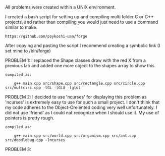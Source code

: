 All problems were created within a UNIX environment.



I created a bash script for setting up and compiling multi folder
C or C++ projects, and rather than compiling you would just need
to use a command similar to make.

	https://github.com/psykoshi-uaa/forge

After copying and pasting the script I recommend creating a symbolic link (I set mine to /bin/forge)



PROBLEM 1:
	I replaced the Shape classes draw with the red X from a previous
	lab and added one more object to the shapes array to show this.

	compiled as:

		g++ main.cpp src/shape.cpp src/rectangle.cpp src/circle.cpp src/multcirc.cpp -lGL -lGLU -lglut



PROBLEM 2:
	I decided to use 'ncurses' for displaying this problem as 'ncurses'
	is extremely easy to use for such a small project. I don't think
	that my code adheres to the Object-Oreiented coding very well
	unfortunately. I did not use 'friend' as I could not recognize
	when I should use it. My use of pointers is pretty rough.

	compiled as:

		g++ main.cpp src/world.cpp src/organism.cpp src/ant.cpp src/doodlebug.cpp -lncurses



PROBLEM 3:
